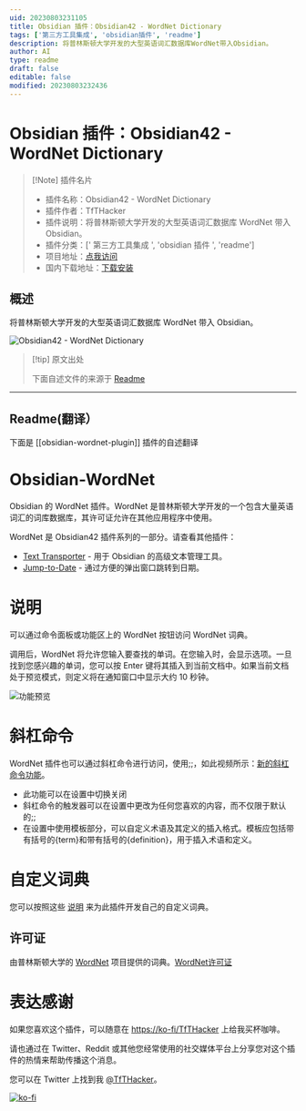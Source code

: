 ```yaml
---
uid: 20230803231105
title: Obsidian 插件：Obsidian42 - WordNet Dictionary
tags: ['第三方工具集成', 'obsidian插件', 'readme']
description: 将普林斯顿大学开发的大型英语词汇数据库WordNet带入Obsidian。
author: AI
type: readme
draft: false
editable: false
modified: 20230803232436
---
```


# Obsidian 插件：Obsidian42 - WordNet Dictionary

> [!Note] 插件名片
> - 插件名称：Obsidian42 - WordNet Dictionary
> - 插件作者：TfTHacker
> - 插件说明：将普林斯顿大学开发的大型英语词汇数据库 WordNet 带入 Obsidian。
> - 插件分类：[' 第三方工具集成 ', 'obsidian 插件 ', 'readme']
> - 项目地址：[点我访问](https://github.com/TfTHacker/Obsidian-WordNet)
> - 国内下载地址：[下载安装](https://pkmer.cn/products/plugin/pluginMarket/?obsidian-wordnet-plugin)

## 概述

将普林斯顿大学开发的大型英语词汇数据库 WordNet 带入 Obsidian。

![Obsidian42 - WordNet Dictionary](https://cdn.pkmer.cn/covers/obsidian-wordnet-plugin.gif!pkmer)

> [!tip] 原文出处
>
>下面自述文件的来源于 [Readme](https://ghproxy.net/https://raw.githubusercontent.com/TfTHacker/Obsidian-WordNet/main/README.md)
>

---

## Readme(翻译）

下面是 [[obsidian-wordnet-plugin]] 插件的自述翻译

# Obsidian-WordNet

Obsidian 的 WordNet 插件。WordNet 是普林斯顿大学开发的一个包含大量英语词汇的词库数据库，其许可证允许在其他应用程序中使用。

WordNet 是 Obsidian42 插件系列的一部分。请查看其他插件：

- [Text Transporter](https://github.com/TfTHacker/obsidian42-text-transporter) - 用于 Obsidian 的高级文本管理工具。
- [Jump-to-Date](https://github.com/TfTHacker/obsidian42-jump-to-date) - 通过方便的弹出窗口跳转到日期。

# 说明

可以通过命令面板或功能区上的 WordNet 按钮访问 WordNet 词典。

调用后，WordNet 将允许您输入要查找的单词。在您输入时，会显示选项。一旦找到您感兴趣的单词，您可以按 Enter 键将其插入到当前文档中。如果当前文档处于预览模式，则定义将在通知窗口中显示大约 10 秒钟。

![功能预览](FeaturePreview.gif)

# 斜杠命令

WordNet 插件也可以通过斜杠命令进行访问，使用;;，如此视频所示：[新的斜杠命令功能](https://twitter.com/tfthacker/status/1454442949685784586)。

- 此功能可以在设置中切换关闭
- 斜杠命令的触发器可以在设置中更改为任何您喜欢的内容，而不仅限于默认的;;
- 在设置中使用模板部分，可以自定义术语及其定义的插入格式。模板应包括带有括号的{term}和带有括号的{definition}，用于插入术语和定义。

# 自定义词典

您可以按照这些 [说明](README-CustomDictionary.md) 来为此插件开发自己的自定义词典。

## 许可证

由普林斯顿大学的 [WordNet](https://wordnet.princeton.edu/) 项目提供的词典。[WordNet许可证](https://raw.githubusercontent.com/TfTHacker/Obsidian-WordNet/main/LICENSE-WordNet)

# 表达感谢

如果您喜欢这个插件，可以随意在 [https://ko-fi/TfTHacker](https://ko-fi.com/TfTHacker) 上给我买杯咖啡。

请也通过在 Twitter、Reddit 或其他您经常使用的社交媒体平台上分享您对这个插件的热情来帮助传播这个消息。

您可以在 Twitter 上找到我 [@TfTHacker](https://twitter.com/TfTHacker)。

[![ko-fi](https://ko-fi.com/img/githubbutton_sm.svg)](https://ko-fi.com/N4N16TNFD)
